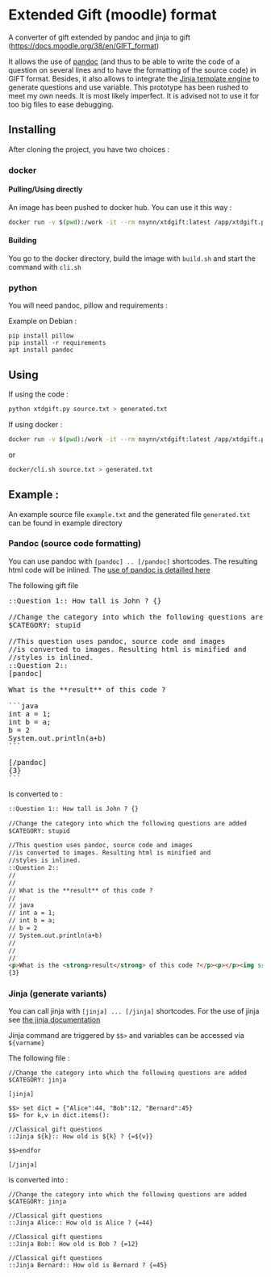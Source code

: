 # Extended Gift (moodle) format

A converter of gift extended by pandoc and jinja to gift (https://docs.moodle.org/38/en/GIFT_format)

It allows the use of [pandoc](https://pandoc.org) (and thus to be able to write the code of a question on several lines and to have the formatting of the source code) in GIFT format. Besides, it also allows to integrate the [Jinja template engine](https://jinja.palletsprojects.com/en/2.11.x/) to generate questions and use variable. This prototype has been rushed to meet my own needs. It is most likely imperfect. It is advised not to use it for too big files to ease debugging.

## Installing

After cloning the project, you have two choices :

### docker

#### Pulling/Using directly

An image has been pushed to docker hub. You can use it this way :

```bash
docker run -v $(pwd):/work -it --rm nnynn/xtdgift:latest /app/xtdgift.py filetoconvert.txt > converted.txt
```

#### Building 
You go to the docker directory, build the image with `build.sh` and start the command with `cli.sh`




### python
You will need pandoc, pillow and requirements :

Example on Debian :
```shell
pip install pillow
pip install -r requirements
apt install pandoc
```

## Using

If using the code :
```bash
python xtdgift.py source.txt > generated.txt
```

If using docker :

```bash
docker run -v $(pwd):/work -it --rm nnynn/xtdgift:latest /app/xtdgift.py filetoconvert.txt > converted.txt
```

or

```bash
docker/cli.sh source.txt > generated.txt
```


## Example :

An example source file `example.txt` and the generated file `generated.txt` can be found in example directory

### Pandoc (source code formatting)

You can use pandoc with `[pandoc] .. [/pandoc]` shortcodes. The resulting html code will be inlined.
The [use of pandoc is detailled here](https://pandoc.org/demos.html)


The following gift file 
<pre>
::Question 1:: How tall is John ? {}

//Change the category into which the following questions are added
$CATEGORY: stupid

//This question uses pandoc, source code and images
//is converted to images. Resulting html is minified and
//styles is inlined.
::Question 2::
[pandoc]

What is the **result** of this code ?

```java
int a = 1;
int b = a;
b = 2
System.out.println(a+b)
```

[/pandoc]
{3}
```
</pre>

Is converted to :

```html
::Question 1:: How tall is John ? {}

//Change the category into which the following questions are added
$CATEGORY: stupid

//This question uses pandoc, source code and images
//is converted to images. Resulting html is minified and
//styles is inlined.
::Question 2::
// 
// 
// What is the **result** of this code ?
// 
// java
// int a = 1;
// int b = a;
// b = 2
// System.out.println(a+b)
// 
// 
// 
<p>What is the <strong>result</strong> of this code ?</p><p></p><img src="data:image/png;base64,iVBORw0KGgoAAAANSUhEUgAAATMAAABgCAIAAAD+VwLkAAAXUUlEQVR4nO2deVwT19rHTwhJhrCEVSKyCChKxCBLFVFBRS2L1aBQpbRXVKRVKqX3vXr9vNYderX2VYtaxArqFaPGUtzADQVEFIGyC2g0oGFfQtgjEHj/GJtGcJmQgQQ8308+7Zkzc57zHMyTM2eZ3xAEgudgeDl .....">
{3}
```

### Jinja (generate variants)

You can call jinja with `[jinja] ... [/jinja]` shortcodes. For the use of jinja see [the jinja documentation](https://jinja.palletsprojects.com/en/2.11.x/)

Jinja command are triggered by `$$>` and variables can be accessed via `${varname}`


The following file :
```
//Change the category into which the following questions are added
$CATEGORY: jinja

[jinja]

$$> set dict = {"Alice":44, "Bob":12, "Bernard":45}
$$> for k,v in dict.items():

//Classical gift questions
::Jinja ${k}:: How old is ${k} ? {=${v}}

$$>endfor

[/jinja]
```

is converted into :

```
//Change the category into which the following questions are added
$CATEGORY: jinja

//Classical gift questions
::Jinja Alice:: How old is Alice ? {=44}

//Classical gift questions
::Jinja Bob:: How old is Bob ? {=12}

//Classical gift questions
::Jinja Bernard:: How old is Bernard ? {=45}

```


